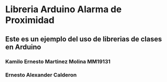 # Libreria Arduino Alarma de Proximidad
## Este es un ejemplo del uso de librerias de clases en Arduino

### Kamilo Ernesto Martinez Molina MM19131
### Ernesto Alexander Calderon
